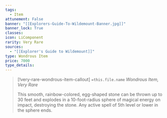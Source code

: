 ```yaml
---
tags:
  - Item
attunement: False
banner: "[[Explorers-Guide-To-Wildemount-Banner.jpg]]"
banner_lock: True
classes:
icon: LiComponent
rarity: Very Rare
sources:
  - "[[Explorer's Guide to Wildemount]]"
type: Wondrous Item
price: 7000
type_details: 
---
```

>[!very-rare-wondrous-item-callout] `=this.file.name`
>*Wondrous Item, Very Rare*
>
>This smooth, rainbow-colored, egg-shaped stone can be thrown up to 30 feet and explodes in a 10-foot-radius sphere of magical energy on impact, destroying the stone. Any active spell of 5th level or lower in the sphere ends.
>
>
